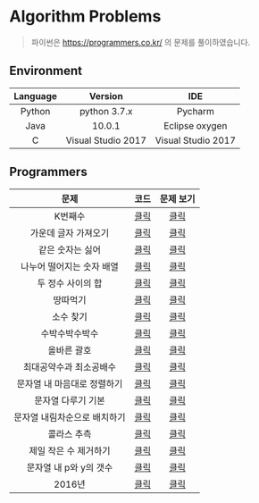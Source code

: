 # Algorithm Problems
> 파이썬은 https://programmers.co.kr/ 의 문제를 풀이하였습니다.

## Environment
Language | Version | IDE
:---: | :---: | :---:
Python | python 3.7.x | Pycharm 
Java | 10.0.1 | Eclipse oxygen
C | Visual Studio 2017 | Visual Studio 2017

## Programmers

문제 | 코드 | 문제 보기
:---: | :---: | :---:
K번째수 | [클릭](Python/K번째수.py) | [클릭](https://programmers.co.kr/learn/courses/30/lessons/42748)
가운데 글자 가져오기| [클릭](Python/가운데_글자_가져오기.py) | [클릭](https://programmers.co.kr/learn/courses/30/lessons/12903)
같은 숫자는 싫어| [클릭](Python/같은_숫자는_싫어.py) | [클릭](https://programmers.co.kr/learn/courses/30/lessons/12906)
나누어 떨어지는 숫자 배열| [클릭](Python/나누어_떨어지는_숫자_배열.py) | [클릭](https://programmers.co.kr/learn/courses/30/lessons/12910)
두 정수 사이의 합| [클릭](Python/두_정수_사이의_합.py) | [클릭](https://programmers.co.kr/learn/courses/30/lessons/12912)
땅따먹기| [클릭](Python/땅따먹기.py) | [클릭](https://programmers.co.kr/learn/courses/30/lessons/12913)
소수 찾기| [클릭](Python/소수_찾기.py) | [클릭](https://programmers.co.kr/learn/courses/30/lessons/12921)
수박수박수박수| [클릭](Python/수박수박수박수.py) | [클릭](https://programmers.co.kr/learn/courses/30/lessons/12922)
올바른 괄호| [클릭](Python/올바른_괄호.py) | [클릭](https://programmers.co.kr/learn/courses/30/lessons/12909)
최대공약수과 최소공배수| [클릭](Python/최대공약수와_최소공배수.py) | [클릭](https://programmers.co.kr/learn/courses/30/lessons/12940)
문자열 내 마음대로 정렬하기| [클릭](Python/문자열_내_마음대로_정렬하기.py) | [클릭](https://programmers.co.kr/learn/courses/30/lessons/12915)
문자열 다루기 기본| [클릭](Python/문자열_다루기_기본.py) | [클릭](https://programmers.co.kr/learn/courses/30/lessons/12918)
문자열 내림차순으로 배치하기| [클릭](Python/문자열_내림차순으로_배치하기.py) | [클릭](https://programmers.co.kr/learn/courses/30/lessons/12917)
콜라스 추측| [클릭](Python/콜라스_추측.py) | [클릭](https://programmers.co.kr/learn/courses/30/lessons/12943)
제일 작은 수 제거하기| [클릭](Python/제일_작은_수_제거하기.py) | [클릭](https://programmers.co.kr/learn/courses/30/lessons/12935)
문자열 내 p와 y의 갯수| [클릭](Python/문자열_내_p와_y의_개수.py) | [클릭](https://programmers.co.kr/learn/courses/30/lessons/12916)
2016년| [클릭](Python/2016년.py) | [클릭](https://programmers.co.kr/learn/courses/30/lessons/12901)
